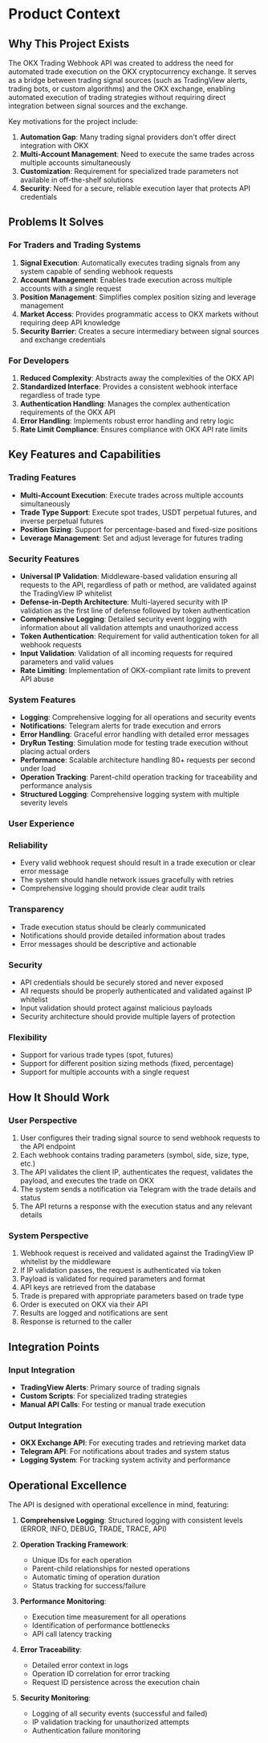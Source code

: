 # Product Context

## Why This Project Exists

The OKX Trading Webhook API was created to address the need for automated trade execution on the OKX cryptocurrency exchange. It serves as a bridge between trading signal sources (such as TradingView alerts, trading bots, or custom algorithms) and the OKX exchange, enabling automated execution of trading strategies without requiring direct integration between signal sources and the exchange.

Key motivations for the project include:

1. **Automation Gap**: Many trading signal providers don't offer direct integration with OKX
2. **Multi-Account Management**: Need to execute the same trades across multiple accounts simultaneously
3. **Customization**: Requirement for specialized trade parameters not available in off-the-shelf solutions
4. **Security**: Need for a secure, reliable execution layer that protects API credentials

## Problems It Solves

### For Traders and Trading Systems

1. **Signal Execution**: Automatically executes trading signals from any system capable of sending webhook requests
2. **Account Management**: Enables trade execution across multiple accounts with a single request
3. **Position Management**: Simplifies complex position sizing and leverage management
4. **Market Access**: Provides programmatic access to OKX markets without requiring deep API knowledge
5. **Security Barrier**: Creates a secure intermediary between signal sources and exchange credentials

### For Developers

1. **Reduced Complexity**: Abstracts away the complexities of the OKX API
2. **Standardized Interface**: Provides a consistent webhook interface regardless of trade type
3. **Authentication Handling**: Manages the complex authentication requirements of the OKX API
4. **Error Handling**: Implements robust error handling and retry logic
5. **Rate Limit Compliance**: Ensures compliance with OKX API rate limits

## Key Features and Capabilities

### Trading Features
- **Multi-Account Execution**: Execute trades across multiple accounts simultaneously
- **Trade Type Support**: Execute spot trades, USDT perpetual futures, and inverse perpetual futures
- **Position Sizing**: Support for percentage-based and fixed-size positions
- **Leverage Management**: Set and adjust leverage for futures trading

### Security Features
- **Universal IP Validation**: Middleware-based validation ensuring all requests to the API, regardless of path or method, are validated against the TradingView IP whitelist
- **Defense-in-Depth Architecture**: Multi-layered security with IP validation as the first line of defense followed by token authentication
- **Comprehensive Logging**: Detailed security event logging with information about all validation attempts and unauthorized access
- **Token Authentication**: Requirement for valid authentication token for all webhook requests
- **Input Validation**: Validation of all incoming requests for required parameters and valid values
- **Rate Limiting**: Implementation of OKX-compliant rate limits to prevent API abuse

### System Features
- **Logging**: Comprehensive logging for all operations and security events
- **Notifications**: Telegram alerts for trade execution and errors
- **Error Handling**: Graceful error handling with detailed error messages
- **DryRun Testing**: Simulation mode for testing trade execution without placing actual orders
- **Performance**: Scalable architecture handling 80+ requests per second under load
- **Operation Tracking**: Parent-child operation tracking for traceability and performance analysis
- **Structured Logging**: Comprehensive logging system with multiple severity levels

### User Experience
### Reliability

- Every valid webhook request should result in a trade execution or clear error message
- The system should handle network issues gracefully with retries
- Comprehensive logging should provide clear audit trails

### Transparency

- Trade execution status should be clearly communicated
- Notifications should provide detailed information about trades
- Error messages should be descriptive and actionable

### Security

- API credentials should be securely stored and never exposed
- All requests should be properly authenticated and validated against IP whitelist
- Input validation should protect against malicious payloads
- Security architecture should provide multiple layers of protection

### Flexibility

- Support for various trade types (spot, futures)
- Support for different position sizing methods (fixed, percentage)
- Support for multiple accounts with a single request

## How It Should Work

### User Perspective

1. User configures their trading signal source to send webhook requests to the API endpoint
2. Each webhook contains trading parameters (symbol, side, size, type, etc.)
3. The API validates the client IP, authenticates the request, validates the payload, and executes the trade on OKX
4. The system sends a notification via Telegram with the trade details and status
5. The API returns a response with the execution status and any relevant details

### System Perspective

1. Webhook request is received and validated against the TradingView IP whitelist by the middleware
2. If IP validation passes, the request is authenticated via token
3. Payload is validated for required parameters and format
4. API keys are retrieved from the database
5. Trade is prepared with appropriate parameters based on trade type
6. Order is executed on OKX via their API
7. Results are logged and notifications are sent
8. Response is returned to the caller

## Integration Points

### Input Integration

- **TradingView Alerts**: Primary source of trading signals
- **Custom Scripts**: For specialized trading strategies
- **Manual API Calls**: For testing or manual trade execution

### Output Integration

- **OKX Exchange API**: For executing trades and retrieving market data
- **Telegram API**: For notifications about trades and system status
- **Logging System**: For tracking system activity and performance

## Operational Excellence

The API is designed with operational excellence in mind, featuring:

1. **Comprehensive Logging**: Structured logging with consistent levels (ERROR, INFO, DEBUG, TRADE, TRACE, API)

2. **Operation Tracking Framework**: 
   - Unique IDs for each operation
   - Parent-child relationships for nested operations
   - Automatic timing of operation duration
   - Status tracking for success/failure

3. **Performance Monitoring**:
   - Execution time measurement for all operations
   - Identification of performance bottlenecks
   - API call latency tracking

4. **Error Traceability**:
   - Detailed error context in logs
   - Operation ID correlation for error tracking
   - Request ID persistence across the execution chain

5. **Security Monitoring**:
   - Logging of all security events (successful and failed)
   - IP validation tracking for unauthorized attempts
   - Authentication failure monitoring
